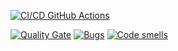 [![CI/CD GitHub Actions](https://github.com/gagarin221072022/task1/actions/workflows/test-action.yml/badge.svg)](https://github.com/gagarin221072022/task1/actions/workflows/test-action.yml)

[![Quality Gate](https://sonarcloud.io/api/project_badges/measure?project=gagarin221072022_task1&metric=alert_status)](https://sonarcloud.io/dashboard?id=gagarin221072022_task1)
[![Bugs](https://sonarcloud.io/api/project_badges/measure?project=gagarin221072022_task1&metric=bugs)](https://sonarcloud.io/summary/new_code?id=gagarin221072022_task1)
[![Code smells](https://sonarcloud.io/api/project_badges/measure?project=gagarin221072022_task1&metric=code_smells)](https://sonarcloud.io/dashboard?id=gagarin221072022_task1)
